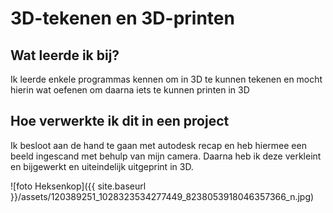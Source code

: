 # 3D-tekenen en 3D-printen

## Wat leerde ik bij?
Ik leerde enkele programmas kennen om in 3D te kunnen tekenen en mocht hierin wat oefenen om daarna iets te kunnen printen in 3D

## Hoe verwerkte ik dit in een project
Ik besloot aan de hand te gaan met autodesk recap en heb hiermee een beeld ingescand met behulp van mijn camera. Daarna heb ik deze verkleint en bijgewerkt en uiteindelijk uitgeprint in 3D.

![foto Heksenkop]({{ site.baseurl }}/assets/120389251_1028323534277449_8238053918046357366_n.jpg)
